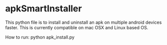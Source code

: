 # apkSmartInstaller
This python file is to install and uninstall an apk on multiple android devices faster. This is currently compatible on mac OSX and Linux based OS.

How to run:
python apk_install.py <apk file path> <package name>
  
  

